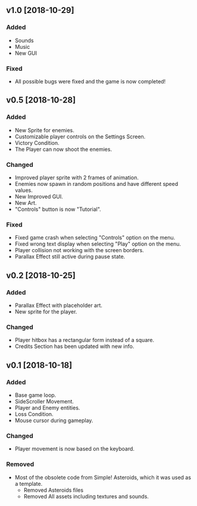 ## v1.0 [2018-10-29]
### Added
- Sounds
- Music
- New GUI


### Fixed

- All possible bugs were fixed and the game is now completed!

## v0.5 [2018-10-28]
### Added
- New Sprite for enemies.
- Customizable player controls on the Settings Screen.
- Victory Condition.
- The Player can now shoot the enemies.

### Changed
- Improved player sprite with 2 frames of animation.
- Enemies now spawn in random positions and have different speed values.
- New Improved GUI.
- New Art.
- "Controls" button is now "Tutorial".

### Fixed
- Fixed game crash when selecting "Controls" option on the menu.
- Fixed wrong text display when selecting "Play" option on the menu.
- Player collision not working with the screen borders.
- Parallax Effect still active during pause state.


## v0.2 [2018-10-25]
### Added
- Parallax Effect with placeholder art.
- New sprite for the player.

### Changed
- Player hitbox has a rectangular form instead of a square.
- Credits Section has been updated with new info.

## v0.1 [2018-10-18]
### Added
- Base game loop.
- SideScroller Movement.
- Player and Enemy entities.
- Loss Condition.
- Mouse cursor during gameplay.

### Changed
- Player movement is now based on the keyboard.

### Removed
- Most of the obsolete code from Simple! Asteroids, which it was used as a template.
	- Removed Asteroids files
	- Removed All assets including textures and sounds.
	
